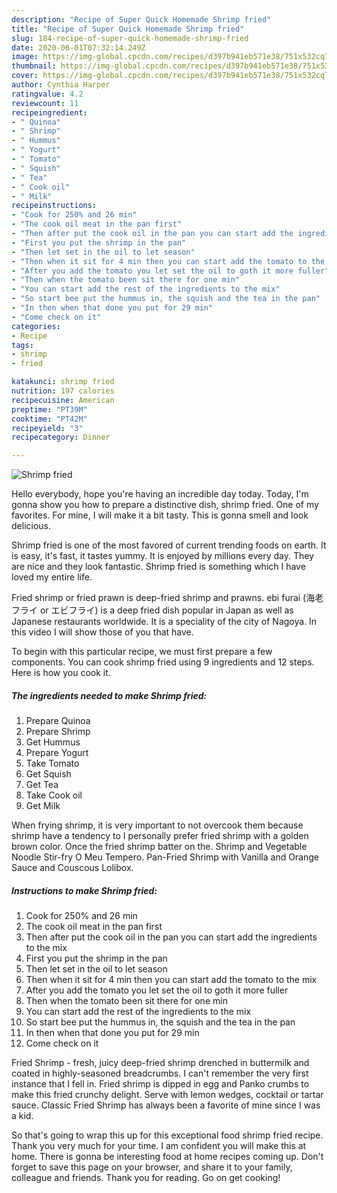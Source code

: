 ```yaml
---
description: "Recipe of Super Quick Homemade Shrimp fried"
title: "Recipe of Super Quick Homemade Shrimp fried"
slug: 184-recipe-of-super-quick-homemade-shrimp-fried
date: 2020-06-01T07:32:14.249Z
image: https://img-global.cpcdn.com/recipes/d397b941eb571e38/751x532cq70/shrimp-fried-recipe-main-photo.jpg
thumbnail: https://img-global.cpcdn.com/recipes/d397b941eb571e38/751x532cq70/shrimp-fried-recipe-main-photo.jpg
cover: https://img-global.cpcdn.com/recipes/d397b941eb571e38/751x532cq70/shrimp-fried-recipe-main-photo.jpg
author: Cynthia Harper
ratingvalue: 4.2
reviewcount: 11
recipeingredient:
- " Quinoa"
- " Shrimp"
- " Hummus"
- " Yogurt"
- " Tomato"
- " Squish"
- " Tea"
- " Cook oil"
- " Milk"
recipeinstructions:
- "Cook for 250% and 26 min"
- "The cook oil meat in the pan first"
- "Then after put the cook oil in the pan you can start add the ingredients to the mix"
- "First you put the shrimp in the pan"
- "Then let set in the oil to let season"
- "Then when it sit for 4 min then you can start add the tomato to the mix"
- "After you add the tomato you let set the oil to goth it more fuller"
- "Then when the tomato been sit there for one min"
- "You can start add the rest of the ingredients to the mix"
- "So start bee put the hummus in, the squish and the tea in the pan"
- "In then when that done you put for 29 min"
- "Come check on it"
categories:
- Recipe
tags:
- shrimp
- fried

katakunci: shrimp fried 
nutrition: 197 calories
recipecuisine: American
preptime: "PT39M"
cooktime: "PT42M"
recipeyield: "3"
recipecategory: Dinner

---
```



![Shrimp fried](https://img-global.cpcdn.com/recipes/d397b941eb571e38/751x532cq70/shrimp-fried-recipe-main-photo.jpg)

Hello everybody, hope you're having an incredible day today. Today, I'm gonna show you how to prepare a distinctive dish, shrimp fried. One of my favorites. For mine, I will make it a bit tasty. This is gonna smell and look delicious.

Shrimp fried is one of the most favored of current trending foods on earth. It is easy, it's fast, it tastes yummy. It is enjoyed by millions every day. They are nice and they look fantastic. Shrimp fried is something which I have loved my entire life.

Fried shrimp or fried prawn is deep-fried shrimp and prawns. ebi furai (海老フライ or エビフライ) is a deep fried dish popular in Japan as well as Japanese restaurants worldwide. It is a speciality of the city of Nagoya. In this video I will show those of you that have.


To begin with this particular recipe, we must first prepare a few components. You can cook shrimp fried using 9 ingredients and 12 steps. Here is how you cook it.

<!--inarticleads1-->

##### The ingredients needed to make Shrimp fried:

1. Prepare  Quinoa
1. Prepare  Shrimp
1. Get  Hummus
1. Prepare  Yogurt
1. Take  Tomato
1. Get  Squish
1. Get  Tea
1. Take  Cook oil
1. Get  Milk


When frying shrimp, it is very important to not overcook them because shrimp have a tendency to I personally prefer fried shrimp with a golden brown color. Once the fried shrimp batter on the. Shrimp and Vegetable Noodle Stir-fry O Meu Tempero. Pan-Fried Shrimp with Vanilla and Orange Sauce and Couscous Lolibox. 

<!--inarticleads2-->

##### Instructions to make Shrimp fried:

1. Cook for 250% and 26 min
1. The cook oil meat in the pan first
1. Then after put the cook oil in the pan you can start add the ingredients to the mix
1. First you put the shrimp in the pan
1. Then let set in the oil to let season
1. Then when it sit for 4 min then you can start add the tomato to the mix
1. After you add the tomato you let set the oil to goth it more fuller
1. Then when the tomato been sit there for one min
1. You can start add the rest of the ingredients to the mix
1. So start bee put the hummus in, the squish and the tea in the pan
1. In then when that done you put for 29 min
1. Come check on it


Fried Shrimp - fresh, juicy deep-fried shrimp drenched in buttermilk and coated in highly-seasoned breadcrumbs. I can&#39;t remember the very first instance that I fell in. Fried shrimp is dipped in egg and Panko crumbs to make this fried crunchy delight. Serve with lemon wedges, cocktail or tartar sauce. Classic Fried Shrimp has always been a favorite of mine since I was a kid. 

So that's going to wrap this up for this exceptional food shrimp fried recipe. Thank you very much for your time. I am confident you will make this at home. There is gonna be interesting food at home recipes coming up. Don't forget to save this page on your browser, and share it to your family, colleague and friends. Thank you for reading. Go on get cooking!
